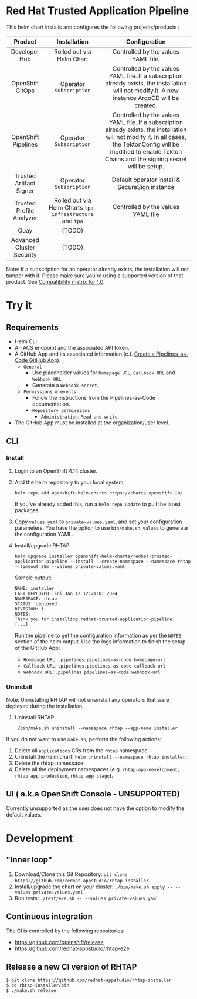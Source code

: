 # Red Hat Trusted Application Pipeline

This helm chart installs and configures the following projects/products :


| Product                   | Installation                                              | Configuration                                                                                                                                                                                                            |
| :-----------------------: | :-------------------------------------------------------: | :----------------------------------------------------------------------------------------------------------------------------------------------------------------------------------------------------------------------: |
| Developer Hub             | Rolled out via Helm Chart                                 | Controlled by the values YAML file.                                                                                                                                                                                      |
| OpenShift GitOps          | Operator `Subscription`                                   | Controlled by the values YAML file. If a subscription already exists, the installation will not modify it. A new instance ArgoCD will be created.                                                                     |
| OpenShift Pipelines       | Operator `Subscription`                                   | Controlled by the values YAML file. If a subscription already exists, the installation will not modify it. In all cases, the TektonConfig will be modified to enable Tekton Chains and the signing secret will be setup. |
| Trusted Artifact Signer   | Operator `Subscription`                                   | Default operator install & SecureSign instance                                                                                                                                                                           |
| Trusted Profile Analyzer  | Rolled out via Helm Charts `tpa-infrastructure` and `tpa` | Controlled by the values YAML file                                                                                                                                                                                       |
| Quay                      | (TODO)                                                    |                                                                                                                                                                                                                          |
| Advanced Cluster Security | (TODO)                                                    |                                                                                                                                                                                                                          |

Note: If a subscription for an operator already exists, the installation will not tamper with it. Please make sure you're using a supported version of that product. See [Compatibility matrix for 1.0](https://access.redhat.com/documentation/en-us/red_hat_trusted_application_pipeline/1.0/html/release_notes_for_red_hat_trusted_application_pipeline_1.0/con_support_matrix_default). 

# Try it

## Requirements

* Helm CLI.
* An ACS endpoint and the associated API token.
* A GitHub App and its associated information (c.f. [Create a Pipelines-as-Code GitHub App](https://pipelinesascode.com/docs/install/github_apps/)).
  * `General`
    * Use placeholder values for `Homepage URL`, `Callback URL` and `Webhook URL`.
    * Generate a `Webhook secret`.
  * `Permissions & events`
    * Follow the instructions from the Pipelines-as-Code documentation.
    * `Repository permissions`
      * `Administration`: `Read and write`
* The GitHub App must be installed at the organization/user level.

## CLI

### Install
1. Login to an OpenShift 4.14 cluster.

2. Add the helm repository to your local system:

    `helm repo add openshift-helm-charts https://charts.openshift.io/`
    
    If you've already added this, run a `helm repo update` to pull the latest packages.

3. Copy `values.yaml` to `private-values.yaml`, and set your configuration parameters. You have the option to use `bin/make.sh values` to generate the configuration YAML.

4. Install/upgrade RHTAP

    `helm upgrade installer openshift-helm-charts/redhat-trusted-application-pipeline --install --create-namespace --namespace rhtap --timeout 20m --values private-values.yaml`

    Sample output:
    
    ```
    NAME: installer
    LAST DEPLOYED: Fri Jan 12 12:21:01 2024
    NAMESPACE: rhtap
    STATUS: deployed
    REVISION: 1
    NOTES:
    Thank you for installing redhat-trusted-application-pipeline.
    [...]
    ```

    Run the pipeline to get the configuration information as per the `NOTES` section of the helm output.
    Use the logs information to finish the setup of the GitHub App:
    * `Homepage URL`: `.pipelines.pipelines-as-code.homepage-url`
    * `Callback URL`: `.pipelines.pipelines-as-code.callback-url`
    * `Webhook URL`: `.pipelines.pipelines-as-code.webhook-url`

### Uninstall

Note: Uninstalling RHTAP will not unsinstall any operators that were deployed during the installation.

1. Uninstall RHTAP:

    `./bin/make.sh uninstall --namespace rhtap --app-name installer`

If you do not want to use `make.sh`, perform the following actions:
1. Delete all `applications` CRs from the `rhtap` namespace.
2. Uninstall the helm chart: `helm uninstall --namespace rhtap installer`.
3. Delete the rhtap namespace.
4. Delete all the deployment namespaces (e.g. `rhtap-app-development`, `rhtap-app-production`, `rhtap-app-stage`).

## UI ( a.k.a OpenShift Console - UNSUPPORTED)

Currently unsupported as the user does not have the option to modify the default values.

# Development

## "Inner loop"

1. Download/Clone this Git Repository: `git clone https://github.com/redhat-appstudio/rhtap-installer`.
2. Install/upgrade the chart on your cluster: `./bin/make.sh apply -- --values private-values.yaml`
3. Run tests: `./test/e2e.sh -- --values private-values.yaml`

## Continuous integration

The CI is controlled by the following repositories:
* https://github.com/openshift/release
* https://github.com/redhat-appstudio/rhtap-e2e

## Release a new CI version of RHTAP

```
$ git clone https://github.com/redhat-appstudio/rhtap-installer
$ cd rhtap-installer/bin
$ ./make.sh release
```
